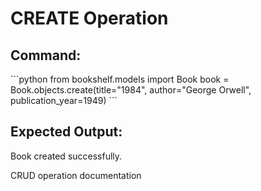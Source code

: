 # CREATE Operation

## Command:
\`\`\`python
from bookshelf.models import Book
book = Book.objects.create(title="1984", author="George Orwell", publication_year=1949)
\`\`\`

## Expected Output:
Book created successfully.

 
CRUD operation documentation

